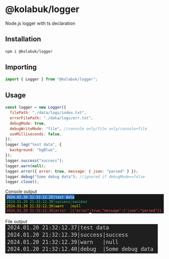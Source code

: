 # @kolabuk/logger

Node.js logger with ts declaration

## Installation

```bash
npm i @kolabuk/logger
```

## Importing

```javascript
import { Logger } from "@kolabuk/logger";
```

## Usage

```javascript
const logger = new Logger({
  filePath: "./data/logs/index.txt",
  errorFilePath: "./data/logs/err.txt",
  debugMode: true,
  debugWriteMode: "file", //console only/file only/console+file
  useMilliseconds: false,
});
logger.log("test data", {
  background: "bgBlue",
});
logger.success("success");
logger.warn(null);
logger.error({ error: true, message: { json: "parsed" } });
logger.debug("Some debug data"); //ignored if debugMode==false
logger.close();
```

Console output
<br>
![Console output](https://github.com/KolAbuk/logger/blob/master/console_output.png)

File output
<br>
![File output](https://github.com/KolAbuk/logger/blob/master/file_output.png)
